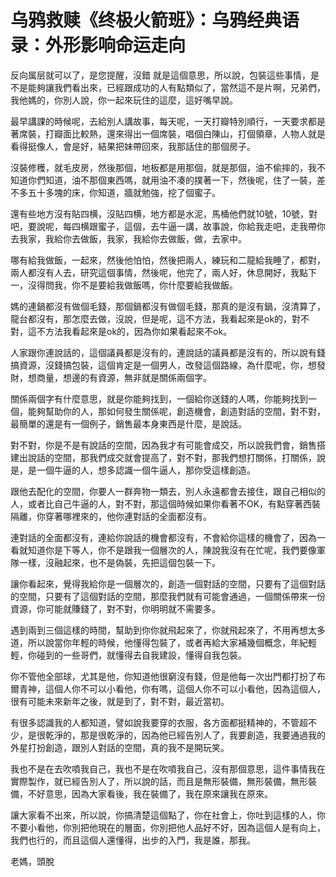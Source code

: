 # 乌鸦救赎《终极火箭班》：乌鸦经典语录：外形影响命运走向

反向属层就可以了，是您提醒，沒錯 就是這個意思，所以說，包裝這些事情，是不是能夠讓我們看出來，已經跟成功的人有點類似了，當然這不是片啊，兄弟們，我他媽的，你別人說，你一起來玩住的這麼，這好嘴早說。

最早講課的時候呢，去給別人講故事，每天呢，一天打瓣特別順行，一天要求都是著席裝，打瓣面比較熱，還來得出一個席裝，唱個白陳山，打個領章，人物人就是看得挺像人，會是好，結果把妹帶回來，我那話住的那個房子。

沒裝修穫，就毛皮房，然後那個，地板都是用那個，就是那個，油不偷摔的，我不知道你們知道，油不那個東西嗎，就用油不凑的撲著一下，然後呢，住了一裝，差不多五十多塊的床，你知道，牆就勉強，挖了個蜜子。

還有些地方沒有貼四横，沒貼四横，地方都是水泥，馬桶他們就10號，10號，對吧，要說呢，每四横跟蜜子，這個，去牛逼一講，故事說，你給我走吧，走我帶你去我家，我給你去做飯，我家，我給你去做飯，做，去家中。

哪有給我做飯，一起來，然後他怕怕，然後把兩人，練玩和二龍給我睡了，都對，兩人都沒有人去，研究這個事情，然後呢，他完了，兩人好，休息開好，我點下一，沒得問我，你不是要給我做飯嗎，你什麼要給我做飯。

媽的連鍋都沒有做個毛錢，那個鍋都沒有做個毛錢，那真的是沒有鍋，沒清算了，龍台都沒有，那怎麼去做，沒說，但是呢，這不方法，我看起來是ok的，對不對，這不方法我看起來是ok的，因為你如果看起來不ok。

人家跟你連說話的，這個議員都是沒有的，連說話的議員都是沒有的，所以說有錢搞資源，沒錢搞包裝，這個肯定是一個男人，改發這個路線，為什麼呢，你，想發財，想商量，想邊的有資源，無非就是關係兩個字。

關係兩個字有什麼意思，就是你能夠找到，一個給你送錢的人嗎，你能夠找到一個，能夠幫助你的人，那如何發生關係呢，創造機會，創造對話的空間，對不對，最簡單的還是有一個例子，銷售最本身東西是什麼，是說話。

對不對，你是不是有說話的空間，因為我才有可能會成交，所以說我們會，銷售搭建出說話的空間，那我們成交就會提高了，對不對，那我們想打關係，打關係，說是，是一個牛逼的人，想多認識一個牛逼人，那你受這樣創造。

跟他去配化的空間，你要人一群奔物一類去，別人永遠都會去接住，跟自己相似的人，或者比自己牛逼的人，對不對，那這個時候如果你看著不OK，有點穿著西裝隔離，你穿著哪裡來的，他你連對話的全面都沒有。

連對話的全面都沒有，連給你說話的機會都沒有，不會給你這樣的機會了，因為一看就知道你是下等人，你不是跟我一個層次的人，陳說我沒有在忙呢，我們要像軍隊一樣，沒融起來，也不是偽裝，先把這個包裝一下。

讓你看起來，覺得我給你是一個層次的，創造一個對話的空間，只要有了這個對話的空間，只要有了這個對話的空間，那麼我們就有可能會通過，一個關係帶來一份資源，你可能就賺錢了，對不對，你明明就不需要多。

遇到兩到三個這樣的時間，幫助到你你就飛起來了，你就飛起來了，不用再想太多道，所以說當你年輕的時候，他懂得包裝了，或者再給大家補幾個概念，年紀輕輕，你碰到的一些哥們，就懂得去自我建設，懂得自我包裝。

你不管他全部球，尤其是他，你知道他很窮沒有錢，但是他每一次出門都打扮了布爾青神，這個人你不可以小看他，你有嗎，這個人你不可以小看他，因為這個人，很有可能未來新年之後，就是到了，對不對，最近當初。

有很多認識我的人都知道，譬如說我要穿的衣服，各方面都挺精神的，不管超不少，是很乾淨的，那是很乾淨的，因為他已經告別人了，我要創造，我要通過我的外星打扮創造，跟別人對話的空間，真的我不是開玩笑。

我也不是在去吹噴我自己，我也不是在吹噴我自己，沒有那個意思，這件事情我在實際製作，就已經告別人了，所以說的話，而且是無形裝備，無形裝備，無形裝備，不好意思，因為大家看後，我在裝備了，我在原來讓我在原來。

讓大家看不出來，所以說，你搞清楚這個點了，你在社會上，你吐到這樣的人，你不要小看他，你別把他現在的層面，你別把他人品好不好，因為這個人是有向上，我們也行的，而且這個人還懂得，出步的入門，我是誰，那我。

老媽，頭脫